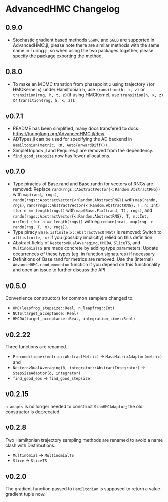 # AdvancedHMC Changelog

## 0.9.0

  - Stochastic gradient based methods `SGHMC` and `SGLD` are supported in AdvancedHMC.jl, please note there are similar methods with the same name in Turing.jl, so when using the two packages together, please specify the package exporting the method.

## 0.8.0

  - To make an MCMC transtion from phasepoint `z` using trajectory `τ`(or HMCKernel `κ`) under Hamiltonian `h`, use `transition(h, τ, z)` or `transition(rng, h, τ, z)`(if using HMCKernel, use `transition(h, κ, z)` or `transition(rng, h, κ, z)`).

## v0.7.1

  - README has been simplified, many docs transfered to docs: https://turinglang.org/AdvancedHMC.jl/dev/.
  - ADTypes.jl can be used for specifying the AD backend in `Hamiltonian(metric, ℓπ, AutoForwardDiff())`.
  - SimpleUnpack.jl and Requires.jl are removed from the dependency.
  - `find_good_stepsize` now has fewer allocations.

## v0.7.0

  - Type piracies of Base.rand and Base.randn for vectors of RNGs are removed: Replace `rand(rngs::AbstractVector{<:Random.AbstractRNG})` with `map(rand, rngs)`, `randn(rngs::AbstractVector{<:Random.AbstractRNG})` with `map(randn, rngs)`, `rand(rngs::AbstractVector{<:Random.AbstractRNG}, T, n::Int) (for n == length(rngs))` with `map(Base.Fix2(rand, T), rngs)`, and `randn(rngs::AbstractVector{<:Random.AbstractRNG}, T, m::Int, n::Int) (for n == length(rngs))` with eg `reduce(hcat, map(rng -> randn(rng, T, m), rngs))`.
  - Type piracy `Base.isfinite(x::AbstractVecOrMat)` is removed: Switch to `all(isfinite, x)` if you (possibly implicitly) relied on this definition
  - Abstract fields of `NesterovDualAveraging`, `HMCDA`, `SliceTS`, and `MultinomialTS` are made concrete by adding type parameters: Update occurrences of these types (eg. in function signatures) if necessary
  - Definitions of Base.rand for metrics are removed: Use the (internal) `AdvancedHMC.rand_momentum` function if you depend on this functionality and open an issue to further discuss the API

## v0.5.0

Convenience constructors for common samplers changed to:

  - `HMC(leapfrog_stepsize::Real, n_leapfrog::Int)`
  - `NUTS(target_acceptance::Real)`
  - `HMCDA(target_acceptance::Real, integration_time::Real)`

## v0.2.22

Three functions are renamed.

  - `Preconditioner(metric::AbstractMetric)` -> `MassMatrixAdaptor(metric)` and
  - `NesterovDualAveraging(δ, integrator::AbstractIntegrator)` -> `StepSizeAdaptor(δ, integrator)`
  - `find_good_eps` -> `find_good_stepsize`

## v0.2.15

`n_adapts` is no longer needed to construct `StanHMCAdaptor`; the old constructor is deprecated.

## v0.2.8

Two Hamiltonian trajectory sampling methods are renamed to avoid a name clash with Distributions.

  - `Multinomial` -> `MultinomialTS`
  - `Slice` -> `SliceTS`

## v0.2.0

The gradient function passed to `Hamiltonian` is supposed to return a value-gradient tuple now.
